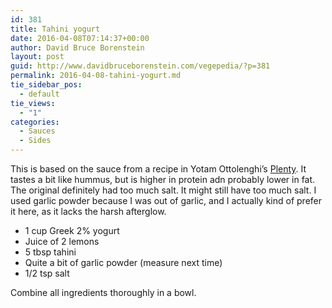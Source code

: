 ```yaml
---
id: 381
title: Tahini yogurt
date: 2016-04-08T07:14:37+00:00
author: David Bruce Borenstein
layout: post
guid: http://www.davidbruceborenstein.com/vegepedia/?p=381
permalink: 2016-04-08-tahini-yogurt.md
tie_sidebar_pos:
  - default
tie_views:
  - "1"
categories:
  - Sauces
  - Sides
---
```

This is based on the sauce from a recipe in Yotam Ottolenghi&#8217;s [Plenty](http://www.amazon.com/Plenty-Vibrant-Vegetable-Recipes-Ottolenghi/dp/1452101248). It tastes a bit like hummus, but is higher in protein adn probably lower in fat. The original definitely had too much salt. It might still have too much salt. I used garlic powder because I was out of garlic, and I actually kind of prefer it here, as it lacks the harsh afterglow.

  * 1 cup Greek 2% yogurt
  * Juice of 2 lemons
  * 5 tbsp tahini
  * Quite a bit of garlic powder (measure next time)
  * 1/2 tsp salt

Combine all ingredients thoroughly in a bowl.